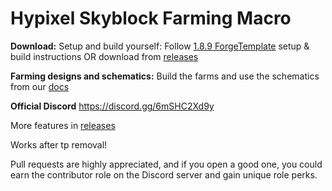 # Hypixel Skyblock Farming Macro

**Download:** Setup and build yourself: Follow [1.8.9 ForgeTemplate](https://github.com/DxxxxY/1.8.9ForgeTemplate) setup & build instructions
OR download from [releases](https://github.com/cofberry/HypixelFarmingMacro/releases/tag/4.5.0)


**Farming designs and schematics:**
Build the farms and use the schematics from our [docs](https://docs.google.com/document/d/1i34-eBUyrWe-3bQoXW-_pgKLstbM2wZI2lrAtvZPC4Q/edit)


**Official Discord**
https://discord.gg/6mSHC2Xd9y


More features in [releases](https://github.com/cofberry/HypixelFarmingMacro/releases/tag/4.5.0)

Works after tp removal!

Pull requests are highly appreciated, and if you open a good one, you could earn the contributor role on the Discord server and gain unique role perks.

 
